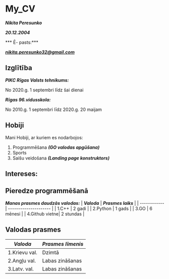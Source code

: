 # My_CV
***Nikita Peresunko***

***20.12.2004***

*** Ē- pasts:***

***nikita.peresunko32@gmail.com***

## Izglītība

***PIKC Rīgas Valsts tehnikums:***

No 2020.g. 1 septembri līdz šai dienai

***Rīgas 96.vidusskola:***

No 2010.g. 1 septembri līdz 2020.g. 20 maijam

## Hobiji
 Mani Hobiji, ar kuriem es nodarbojos:
 1. Programmēšana ***(GO valodas apgūšana)***
 2. Sports
 3. Saišu veidošana ***(Landing page konstruktors)***

## Intereses:
 

## Pieredze programmēšanā
***Manas prasmes daudzās valodas:***
| ***Valoda***    | ***Prasmes laiks***   |
| ------------    | --------------------- |
|  1.C++          |       2 gadi          |
|  2.Python       |       1 gads          |
|  3.GO           |       6 mēnesi        |
|  4.Github vietne|       2 stundas       |

## Valodas prasmes
| ***Valoda***    | ***Prasmes līmenis*** |
| ------------    | --------------------- |
|  1.Krievu val.  |        Dzimtā         |
|  2.Angļu val.   |     Labas zināšanas   |
|  3.Latv. val.   |     Labas zināšanas   |
